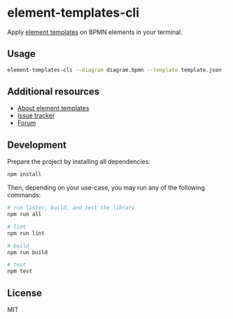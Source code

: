 # element-templates-cli

Apply [element templates](https://github.com/bpmn-io/element-templates) on BPMN elements in your terminal.

## Usage

```sh
element-templates-cli --diagram diagram.bpmn --template template.json --element ServiceTask --output diagram_2.bpmn
```

## Additional resources

* [About element templates](https://github.com/bpmn-io/element-templates)
* [Issue tracker](https://github.com/bpmn-io/element-templates-cli/issues)
* [Forum](https://forum.bpmn.io)

## Development

Prepare the project by installing all dependencies:

```sh
npm install
```

Then, depending on your use-case, you may run any of the following commands:

```sh
# run linter, build, and test the library
npm run all

# lint
npm run lint

# build
npm run build

# test
npm test
```

## License

MIT
